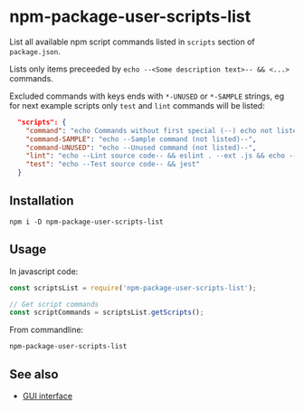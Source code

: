 # npm-package-user-scripts-list

List all available npm script commands listed in `scripts` section of
`package.json`.

Lists only items preceeded by `echo --<Some description text>-- && <...>`
commands.

Excluded commands with keys ends with `*-UNUSED` or `*-SAMPLE` strings, eg for
next example scripts only `test` and `lint` commands will be listed:

```json
  "scripts": {
    "command": "echo Commands without first special (--) echo not listed",
    "command-SAMPLE": "echo --Sample command (not listed)--",
    "command-UNUSED": "echo --Unused command (not listed)--",
    "lint": "echo --Lint source code-- && eslint . --ext .js && echo --No JS problems found--",
    "test": "echo --Test source code-- && jest"
  }
```

## Installation

```shell
npm i -D npm-package-user-scripts-list
```

## Usage

In javascript code:

```js
const scriptsList = require('npm-package-user-scripts-list');

// Get script commands
const scriptCommands = scriptsList.getScripts();
```

From commandline:
```shell
npm-package-user-scripts-list
```

## See also

- [GUI interface](https://github.com/lilliputten/npm-package-user-scripts-list)

